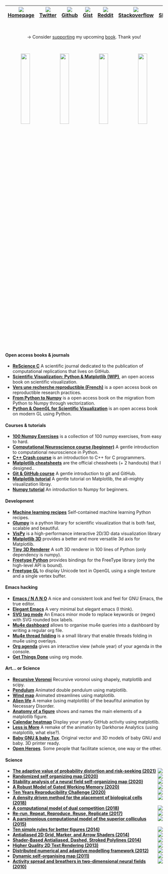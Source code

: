 <br/>
<table align="center">
  <thead>
    <tr>
      <th>
        <a href="https://www.labri.fr/perso/nrougier" rel="nofollow">
          <img src="https://raw.githubusercontent.com/rougier/rougier/master/img/file-text.svg">
          Homepage
        </a>
      </th>
      <th>
        <a href="https://twitter.com/NPRougier" rel="nofollow">
          <img src="https://raw.githubusercontent.com/rougier/rougier/master/img/twitter.svg">
          Twitter
        </a>
      </th>
      <th>
        <a href="https://github.com/rougier">
          <img src="https://raw.githubusercontent.com/rougier/rougier/master/img/github.svg">
          Github
        </a>
      </th>
      <th>
        <a href="https://gist.github.com/rougier">
          <img src="https://raw.githubusercontent.com/rougier/rougier/master/img/github.svg">
          Gist
        </a>
      </th>
      <th>
        <a href="https://www.reddit.com/user/Nicolas-Rougier/submitted/?sort=top" rel="nofollow">
          <img src="https://raw.githubusercontent.com/rougier/rougier/master/img/reddit.svg">
          Reddit
        </a>
      </th>
      <th>
        <a href="https://stackoverflow.com/users/3348261/nicolas-rougier" rel="nofollow">
          <img src="https://raw.githubusercontent.com/rougier/rougier/master/img/stack.svg">
          Stackoverflow
        </a>
      </th>
      <th>
        <a href="https://www.shadertoy.com/user/rougier" rel="nofollow">
          <img src="https://raw.githubusercontent.com/rougier/rougier/master/img/shadertoy.svg">
          Shadertoy
        </a>
      </th>
    </tr>
  </thead>
</table>
<br/>


<p align="center">
→ Consider <a href="https://github.com/sponsors/rougier">supporting</a> my upcoming <a href="https://github.com/rougier/scientific-visualization-book">book</a>. Thank you!</p><br/>

<p align="center">
<a href="https://github.com/rougier/scientific-visualization-book">
    <img src="https://raw.githubusercontent.com/rougier/rougier/master/img/book.png" width="24%"/></a>
<a href="https://github.com/rougier/nano-emacs">
    <img src="https://raw.githubusercontent.com/rougier/rougier/master/img/nano.png" width="24%"/></a>
<a href="https://github.com/rougier/matplotlib-3d">
    <img src="https://raw.githubusercontent.com/rougier/rougier/master/img/3d.png" width="24%"/></a>
<a href="https://www.labri.fr/perso/nrougier/from-python-to-numpy/">
    <img src="https://raw.githubusercontent.com/rougier/rougier/master/img/numpy.png" width="24%"/></a>
</p>

#### Open access books & journals
- **[ReScience C](https://rescience.github.io/)** A scientific journal dedicated to the publication of computational replications that lives on GitHub.
- **[Scientific Visualization: Python & Matplotlib (WIP)](https://github.com/rougier/scientific-visualization-book)**, an open access book on scientific visualization.  
- **[Vers une recherche reproductible (French)](https://github.com/rr-france/bookrr)** is a open access book on reproductible research practices.
- **[From Python to Numpy](https://www.labri.fr/perso/nrougier/from-python-to-numpy/)** is a open access book on the migration from Python to Numpy through vectorization.
- **[Python & OpenGL for Scientific Visualization](https://www.labri.fr/perso/nrougier/python-opengl/)** is an open access book on modern GL using Python.


#### Courses & tutorials
- **[100 Numpy Exercises](https://github.com/rougier/numpy-100)** is a collection of 100 numpy exercises, from easy to hard.
- **[Computational Neuroscience course (beginner)](https://github.com/rougier/CNCC-2020)** A gentle introduction to computational neuroscience in Python.
- **[C++ Crash course](https://github.com/rougier/CPP-Crash-Course)** is an introduction to C++ for C programmers.
- **[Matplotlib cheatsheets](https://github.com/matplotlib/cheatsheets)** are the official cheasheets (+ 2 handouts) that I designed..
- **[Git & GitHub course](https://github.com/rougier/URFIST-git-course)** A gentle introduction to git and GitHub.
- **[Matplotlib tutorial](https://github.com/rougier/matplotlib-tutorial)** A gentle tutorial on Matplotlib, the all-mighty visualization libray.
- **[Numpy tutorial](https://github.com/rougier/numpy-tutorial)** An introduction to Numpy for beginners.


#### Development
- **[Machine learning recipes](https://github.com/rougier/ML-Recipes)** Self-contained machine learning Python recipes.
- **[Glumpy](https://glumpy.github.io/)** is a python library for scientific visualization that is both fast, scalable and beautiful.
- **[VisPy](https://github.com/vispy/vispy)** is a high-performance interactive 2D/3D data visualization library 
- **[Matplotlib 3D](https://github.com/rougier/matplotlib-3d)**  provides a better and more versatile 3d axis for Matplotlib.
- **[Tiny 3D Renderer](https://github.com/rougier/tiny-renderer)** A soft 3D renderer in 100 lines of Python (only dependency is numpy).
- **[Freetype Python](https://github.com/rougier/freetype-py)** provides bindings for the FreeType library (only the high-level API is bound).
- **[Freetype GL](https://github.com/rougier/freetype-gl)** to display Unicode text in OpenGL using a single texture and a single vertex buffer.

#### Emacs hacking
- **[Emacs / N Λ N O](https://github.com/rougier/nano-emacs)** A nice and consistent look and feel for GNU Emacs, the true editor.
- **[Elegant Emacs](https://github.com/rougier/elegant-emacs)** A very minimal but elegant emacs (I think). 
- **[SVG tag mode](https://github.com/rougier/svg-tag-mode)**  An Emacs
  minor mode to replace keywords or (regex) with SVG rounded box labels.
- **[Mu4e dashboard](https://github.com/rougier/mu4e-dashboard)** allows to organise mu4e queries into a dashboard by writing a regular org file.
- **[Mu4e thread folding](https://github.com/rougier/mu4e-thread-folding)** is a small library that enable threads folding in mu4e using overlays.
- **[Org agenda](https://github.com/rougier/agenda)** gives an interactive view (whole year) of your agenda in the console.
- **[Get Things Done](https://github.com/rougier/emacs-gtd)** using org mode.


#### Art... or Science
- **[Recursive Voronoi](https://github.com/rougier/recursive-voronoi)** Recursive voronoi using shapely, matplotlib and scipy. 
- **[Pendulum](https://github.com/rougier/pendulum)** Animated double pendulum using matplotlib.
- **[Wind map](https://github.com/rougier/windmap)** Animated streamlines using matplotlib.
- **[Alien life](https://github.com/rougier/alien-life)** A remake (using matplotlib) of the beaufitul animation by Necessary Disorder.
- **[Anatomy of a figure](https://github.com/rougier/figure-anatomy)** shows and names the main elements of a matplotlib figure.
- **[Calendar heatmap](https://github.com/rougier/calendar-heatmap)** Display your yearly GitHub activity using matplotlib.
- **[Less is More](https://github.com/rougier/less-is-more)** A remake of the animation by Darkhorse Analytics (using matplotlib, what else?).
- **[Baby GNU & baby Tux](https://github.com/rougier/baby-gnu-tux)**. Original vector and 3D models of baby GNU and baby. 3D printer ready.
- **[Open Heroes](https://github.com/rougier/open-heroes)**. Some people that facilitate science, one way or the other.


#### Science

- <a href="https://doi.org/10.1098/rstb.2019.0668"><img src="https://img.shields.io/badge/DOI-10.1098%2Frstb.2019.0668-cfd8dc?labelColor=black&style=flat-square" align="right"/></a> **[The adaptive value of probability distortion and risk-seeking (2021)](https://github.com/aureliennioche/EvoProspect)**
- <a href="https://arxiv.org/abs/2011.09534"><img src="https://img.shields.io/badge/arXiv-2011.09534-cfd8dc?labelColor=black&style=flat-square" align="right"/></a> **[Randomized self organizing map (2020)](https://github.com/rougier/VSOM)**
- <a href="https://doi.org/10.1186/s13408-020-00097-6"><img src="https://img.shields.io/badge/DOI-10.1186%2Fs13408--020--00097--6-cfd8dc?labelColor=black&style=flat-square" align="right"/></a> **[Stability analysis of a neural field self-organizing map (2020)](https://github.com/rougier/som_stability)**
- <a href="https://doi.org/10.1162/neco_a_01249"><img src="https://img.shields.io/badge/DOI-10.1162%2Fneco__a__01249-cfd8dc?labelColor=black&style=flat-square" align="right"/></a> **[A Robust Model of Gated Working Memory (2020)](https://github.com/rougier/ESN-WM)**
- <a href="https://doi.org/10.5281/zenodo.3886628"><img src="https://img.shields.io/badge/DOI-10.5281%2Fzenodo.3886628-cfd8dc?labelColor=black&style=flat-square" align="right"/></a> **[Ten Years Reproducibility Challenge (2020)](https://github.com/rougier/TYRC-apple)**
- <a href="https://doi.org/10.3389/fninf.2018.00012"><img src="https://img.shields.io/badge/DOI-10.3389%2Ffninf.2018.00012-cfd8dc?labelColor=black&style=flat-square" align="right"/></a> **[A density driven method for the placement of biological cells (2018)](https://github.com/rougier/density-driven)**
- <a href="https://doi.org/10.1523/eneuro.0339-17.2018"><img src="https://img.shields.io/badge/DOI-10.1523%2Feneuro.0339--17.2018%20-cfd8dc?labelColor=black&style=flat-square" align="right"/></a> **[A computational model of dual competition (2018)](https://github.com/rougier/one-critic-two-actors)**
- <a href="https://doi.org/10.3389/fninf.2017.00069"><img src="https://img.shields.io/badge/DOI-0.3389%2Ffninf.2017.00069-cfd8dc?labelColor=black&style=flat-square" align="right"/></a> **[Re-run, Repeat, Reproduce, Reuse, Replicate (2017)](https://github.com/rougier/random-walk)**
- <a href="https://doi.org/10.1007/s00422-015-0660-8"><img src="https://img.shields.io/badge/DOI-10.1007%2Fs00422--015--0660--8-cfd8dc?labelColor=black&style=flat-square" align="right"/></a> **[A parsimonious computational model of the superior colliculus (2015)](https://github.com/rougier/Superior-Colliculus)**
- <a href="https://doi.org/10.1371/journal.pcbi.1003833"><img src="https://img.shields.io/badge/DOI-10.1371%2Fjournal.pcbi.1003833-cfd8dc?labelColor=black&style=flat-square" align="right"/></a> **[Ten simple rules for better figures (2014)](https://github.com/rougier/ten-rules)**
- <a href="http://jcgt.org/published/0003/04/01/"><img src="https://img.shields.io/badge/JCGT-0003%2F04%2F01%2F-cfd8dc?labelColor=black&style=flat-square" align="right"></a>**[Antialiased 2D Grid, Marker, and Arrow Shaders (2014)](https://github.com/rougier/JCGT-2014b)**  
- <a href="http://jcgt.org/published/0002/02/08/"><img src="https://img.shields.io/badge/JCGT-0002%2F02%2F08%2F-cfd8dc?labelColor=black&style=flat-square" align="right"></a>**[Shader-Based Antialiased, Dashed, Stroked Polylines (2014)](https://github.com/rougier/JCGT-2014a)**  
- <a href="http://jcgt.org/published/0002/01/04/"><img src="https://img.shields.io/badge/JCGT-0002%2F01%2F04%2F-cfd8dc?labelColor=black&style=flat-square" align="right"></a>**[Higher Quality 2D Text Rendering (2013)](https://github.com/rougier/JCGT-2013)**  
- <a href="https://doi.org/10.3109/0954898X.2012.721573"><img src="https://img.shields.io/badge/DOI-10.3109%2F0954898X.2012.721573-cfd8dc?labelColor=black&style=flat-square" align="right"/></a> **[Distributed numerical and adaptive modelling framework (2012)](https://github.com/rougier/dana)**
- <a href="https://doi.org/10.1016/j.neucom.2010.06.034"><img src="https://img.shields.io/badge/DOI-10.1016%2Fj.neucom.2010.06.034-cfd8dc?labelColor=black&style=flat-square" align="right"/></a> **[Dynamic self-organising map (2011)](https://github.com/rougier/dynamic-som)**
- <a href="https://doi.org/10.1103/physreve.82.055701"><img src="https://img.shields.io/badge/DOI-10.1103%2Fphysreve.82.055701-cfd8dc?labelColor=black&style=flat-square" align="right"/></a> **[Activity spread and breathers in two-dimensional neural fields (2010)](https://github.com/rougier/delayed-neural-field)**

